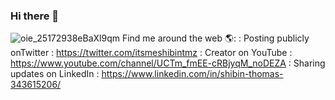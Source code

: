### Hi there 👋

<!--
**itsmeshibintmz/itsmeshibintmz** is a ✨ _special_ ✨ repository because its `README.md` (this file) appears on your GitHub profile.

Here are some ideas to get you started:

- 🔭 I’m currently working on ...
- 🌱 I’m currently learning ...
- 👯 I’m looking to collaborate on ...
- 🤔 I’m looking for help with ...
- 💬 Ask me about ...
- 📫 How to reach me: josephthomas948@gmail.com
- 😄 Pronouns: ...
- ⚡ Fun fact: ...
-->
![oie_25172938eBaXl9qm](https://user-images.githubusercontent.com/52344717/126904603-91c2841c-ad6b-4b28-b115-67a3cbaf5b7a.gif)  Find me around the web 🌎:
 : Posting publicly onTwitter : https://twitter.com/itsmeshibintmz
                                                                                                                : Creator on YouTube : https://www.youtube.com/channel/UCTm_fmEE-cRBjyqM_noDEZA
                                                                                                                 : Sharing updates on LinkedIn : https://www.linkedin.com/in/shibin-thomas-343615206/
